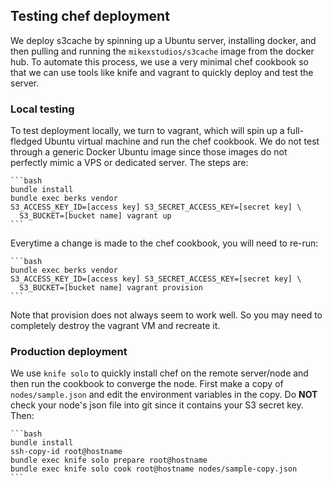## Testing chef deployment

We deploy s3cache by spinning up a Ubuntu server, installing docker, and then
pulling and running the `mikexstudios/s3cache` image from the docker hub.
To automate this process, we use a very minimal chef cookbook so that we can 
use tools like knife and vagrant to quickly deploy and test the server.


### Local testing

To test deployment locally, we turn to vagrant, which will spin up a full-fledged
Ubuntu virtual machine and run the chef cookbook. We do not test through a generic
Docker Ubuntu image since those images do not perfectly mimic a VPS or dedicated
server. The steps are:

    ```bash
    bundle install
    bundle exec berks vendor
    S3_ACCESS_KEY_ID=[access key] S3_SECRET_ACCESS_KEY=[secret key] \
      S3_BUCKET=[bucket name] vagrant up
    ```

Everytime a change is made to the chef cookbook, you will need to re-run:

    ```bash
    bundle exec berks vendor
    S3_ACCESS_KEY_ID=[access key] S3_SECRET_ACCESS_KEY=[secret key] \
      S3_BUCKET=[bucket name] vagrant provision
    ```

Note that provision does not always seem to work well. So you may need to 
completely destroy the vagrant VM and recreate it.


### Production deployment

We use `knife solo` to quickly install chef on the remote server/node and then
run the cookbook to converge the node. First make a copy of `nodes/sample.json`
and edit the environment variables in the copy. Do **NOT** check your node's
json file into git since it contains your S3 secret key. Then:

    ```bash
    bundle install
    ssh-copy-id root@hostname
    bundle exec knife solo prepare root@hostname
    bundle exec knife solo cook root@hostname nodes/sample-copy.json
    ```
